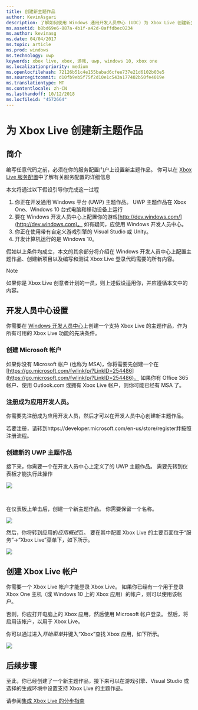 ```yaml
---
title: 创建新主题作品
author: KevinAsgari
description: 了解如何使用 Windows 通用开发人员中心 (UDC) 为 Xbox Live 创建新主题作品。
ms.assetid: b8bd69e6-887a-4b1f-a42d-8affdbec0234
ms.author: kevinasg
ms.date: 04/04/2017
ms.topic: article
ms.prod: windows
ms.technology: uwp
keywords: xbox live, xbox, 游戏, uwp, windows 10, xbox one
ms.localizationpriority: medium
ms.openlocfilehash: 72126b51c4e155babad6cfee737e21d6102b03e5
ms.sourcegitcommit: d10fb9eb5f75f2d10e1c543a177402b50fe4019e
ms.translationtype: MT
ms.contentlocale: zh-CN
ms.lasthandoff: 10/12/2018
ms.locfileid: "4572664"
---
```

# <a name="create-a-new-title-for-xbox-live"></a>为 Xbox Live 创建新主题作品

## <a name="introduction"></a>简介

编写任意代码之前，必须在你的服务配置门户上设置新主题作品。  你可以在 [Xbox Live 服务配置](../xbox-live-service-configuration.md)中了解有关服务配置的详细信息

本文将通过以下假设引导你完成这一过程

1. 你正在开发通用 Windows 平台 (UWP) 主题作品。  UWP 主题作品在 Xbox One、Windows 10 台式电脑和移动设备上运行
2. 要在 Windows 开发人员中心上配置你的游戏[http://dev.windows.com/](http://dev.windows.com)。  如有疑问，应使用 Windows 开发人员中心。
3. 你正在使用带有自定义游戏引擎的 Visual Studio 或 Unity。
4. 开发计算机运行的是 Windows 10。

假如以上条件均成立，本文的其余部分将介绍在 Windows 开发人员中心上配置主题作品、创建新项目以及编写和测试 Xbox Live 登录代码需要的所有内容。

> [!NOTE]
> 如果你是 Xbox Live 创意者计划的一员，则上述假设适用你，并应遵循本文中的内容。

## <a name="dev-center-setup"></a>开发人员中心设置

你需要在 [Windows 开发人员中心](http://dev.windows.com)上创建一个支持 Xbox Live 的主题作品，作为所有可用的 Xbox Live 功能的先决条件。

### <a name="create-a-microsoft-account"></a>创建 Microsoft 帐户
如果你没有 Microsoft 帐户 (也称为 MSA)，你将需要先创建一个在[https://go.microsoft.com/fwlink/p/?LinkID=254486](https://go.microsoft.com/fwlink/p/?LinkID=254486)。  如果你有 Office 365 帐户、使用 Outlook.com 或拥有 Xbox Live 帐户，则你可能已经有 MSA 了。

### <a name="register-as-an-app-developer"></a>注册成为应用开发人员。
你需要先注册成为应用开发人员，然后才可以在开发人员中心创建新主题作品。

若要注册，请转到https://developer.microsoft.com/en-us/store/register并按照注册流程。

### <a name="create-a-new-uwp-title"></a>创建新的 UWP 主题作品
接下来，你需要一个在开发人员中心上定义了的 UWP 主题作品。  需要先转到仪表板才能执行此操作

![](../images/getting_started/first_xbltitle_dashboard.png)

<p>
</p>
<br>
<p>
</p>

在仪表板上单击后，创建一个新主题作品。  你需要保留一个名称。

![](../images/getting_started/first_xbltitle_newapp.png)

然后，你将转到应用的*应用概述*页。  要在其中配置 Xbox Live 的主要页面位于“服务”->“Xbox Live”菜单下，如下所示。

![](../images/getting_started/first_xbltitle_leftnav.png)

<div id="createxblaccount"></div>

## <a name="create-an-xbox-live-account"></a>创建 Xbox Live 帐户
你需要一个 Xbox Live 帐户才能登录 Xbox Live。  如果你已经有一个用于登录 Xbox One 主机（或 Windows 10 上的 Xbox 应用）的帐户，则可以使用该帐户。

否则，你应打开电脑上的 Xbox 应用，然后使用 Microsoft 帐户登录。  然后，将启用该帐户，以用于 Xbox Live。

你可以通过进入*开始菜单*并键入“Xbox”查找 Xbox 应用，如下所示。

![](../images/getting_started/first_xbltitle_xboxapp.png)

## <a name="next-steps"></a>后续步骤
至此，你已经创建了一个新主题作品，接下来可以在游戏引擎、Visual Studio 或选择的生成环境中设置支持 Xbox Live 的主题作品。

请参阅[集成 Xbox Live 的分步指南](partners-step-by-step-guide.md)

